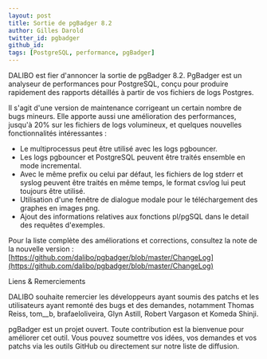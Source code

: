 ```yaml
---
layout: post
title: Sortie de pgBadger 8.2
author: Gilles Darold
twitter_id: pgbadger
github_id: 
tags: [PostgreSQL, performance, pgBadger]
---
```

DALIBO est fier d'annoncer la sortie de pgBadger 8.2.
PgBadger est un analyseur de performances pour PostgreSQL, conçu pour produire rapidement des rapports détaillés à partir de vos fichiers de logs Postgres.

<!--MORE-->
Il s'agit d'une version de maintenance corrigeant un certain nombre de bugs mineurs.
Elle apporte aussi une amélioration des performances, jusqu'à 20% sur les fichiers
de logs volumineux, et quelques nouvelles fonctionnalités intéressantes :

   * Le multiprocessus peut être utilisé avec les logs pgbouncer.
   * Les logs pgbouncer et PostgreSQL peuvent être traités ensemble en mode incremental.
   * Avec le même prefix ou celui par défaut, les fichiers de log stderr et syslog peuvent être traités en même temps, le format csvlog lui peut toujours être utilisé.
   * Utilisation d'une fenêtre de dialogue modale pour le téléchargement des graphes en images png.
   * Ajout des informations relatives aux fonctions pl/pgSQL dans le detail des requêtes d'exemples.

Pour la liste complète des améliorations et corrections, consultez la note de la nouvelle version :
[https://github.com/dalibo/pgbadger/blob/master/ChangeLog](https://github.com/dalibo/pgbadger/blob/master/ChangeLog)

Liens & Remerciements

DALIBO souhaite remercier les développeurs ayant soumis des patchs et les utilisateurs ayant remonté des bugs et des demandes, notamment Thomas Reiss, tom__b, brafaeloliveira, Glyn Astill, Robert Vargason et Komeda Shinji.

pgBadger est un projet ouvert. Toute contribution est la bienvenue pour améliorer cet outil.
Vous pouvez soumettre vos idées, vos demandes et vos patchs via les outils GitHub ou directement sur notre liste de diffusion.

